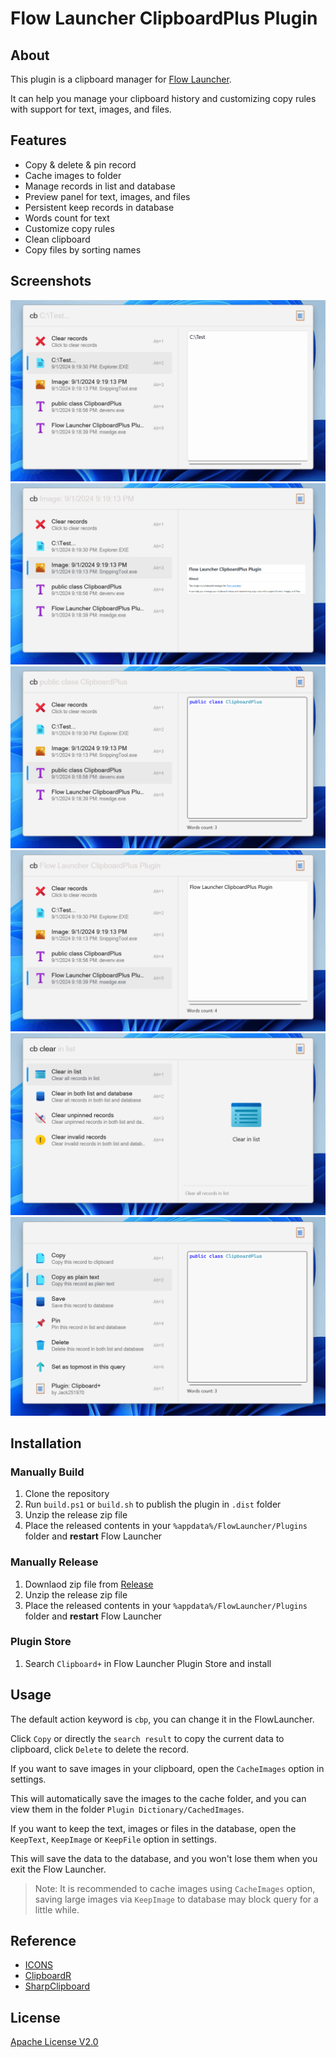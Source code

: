 # Flow Launcher ClipboardPlus Plugin

## About

This plugin is a clipboard manager for [Flow Launcher](https://github.com/Flow-Launcher/Flow.Launcher).

It can help you manage your clipboard history and customizing copy rules with support for text, images, and files.

## Features

- Copy & delete & pin record
- Cache images to folder
- Manage records in list and database
- Preview panel for text, images, and files
- Persistent keep records in database
- Words count for text
- Customize copy rules
- Clean clipboard
- Copy files by sorting names

## Screenshots

![screenshot1](./images/screenshot1.png)
![screenshot2](./images/screenshot2.png)
![screenshot3](./images/screenshot3.png)
![screenshot4](./images/screenshot4.png)
![screenshot3](./images/screenshot5.png)
![screenshot4](./images/screenshot6.png)

## Installation

### Manually Build

1. Clone the repository
2. Run `build.ps1` or `build.sh` to publish the plugin in `.dist` folder
3. Unzip the release zip file
4. Place the released contents in your `%appdata%/FlowLauncher/Plugins` folder and **restart** Flow Launcher

### Manually Release

1. Downlaod zip file from [Release](https://github.com/Jack251970/Flow.Launcher.Plugin.ClipboardPlus/releases)
2. Unzip the release zip file
3. Place the released contents in your `%appdata%/FlowLauncher/Plugins` folder and **restart** Flow Launcher

### Plugin Store

1. Search `Clipboard+` in Flow Launcher Plugin Store and install

## Usage

The default action keyword is `cbp`, you can change it in the FlowLauncher.

Click `Copy` or directly the `search result` to copy the current data to clipboard, click `Delete` to delete the record.

If you want to save images in your clipboard, open the `CacheImages` option in settings.

This will automatically save the images to the cache folder, and you can view them in the folder `Plugin Dictionary/CachedImages`.

If you want to keep the text, images or files in the database, open the `KeepText`, `KeepImage` or `KeepFile` option in settings.

This will save the data to the database, and you won't lose them when you exit the Flow Launcher.

> Note: It is recommended to cache images using `CacheImages` option, 
saving large images via `KeepImage` to database may block query for a little while.

## Reference

- [ICONS](https://icons8.com/icons)
- [ClipboardR](https://github.com/rainyl/Flow.Launcher.Plugin.ClipboardR)
- [SharpClipboard](https://github.com/Willy-Kimura/SharpClipboard)

## License

[Apache License V2.0](LICENSE)
